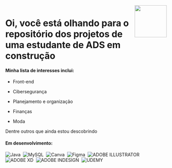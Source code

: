 <img align="right" height="100" src="https://media.giphy.com/media/v1.Y2lkPTc5MGI3NjExNmhjazU4cXJ0bTFjNncxbjVidG5xOHBrYXdqcm9kZG5vY2hkOTZweCZlcD12MV9pbnRlcm5hbF9naWZfYnlfaWQmY3Q9Zw/SwImQhtiNA7io/giphy.gif" />
<h1>Oi, você está olhando para o repositório dos projetos de uma estudante de ADS em construção</h1> 
<h4> Minha lista de interesses inclui:</h4>

- Front-end

- Cibersegurança
  
- Planejamento e organização
  
- Finanças
  
- Moda

Dentre outros que ainda estou descobrindo

<h4>Em desenvolvimento:</h4>

![Java](https://img.shields.io/badge/Java-ED8B00?style=for-the-badge&logo=java&logoColor=white)&nbsp; 
![MySQL](https://img.shields.io/badge/MySQL-00000F?style=for-the-badge&logo=mysql&logoColor=white)&nbsp; 
![Canva](https://img.shields.io/badge/Canva-%2300C4CC.svg?&style=for-the-badge&logo=Canva&logoColor=white)&nbsp; ![Figma](https://img.shields.io/badge/Figma-F24E1E?style=for-the-badge&logo=figma&logoColor=white)&nbsp; 
![ADOBE ILLUSTRATOR](https://img.shields.io/badge/Adobe%20Illustrator-FF9A00?style=for-the-badge&logo=adobe%20illustrator&logoColor=white)&nbsp; 
![ADOBE XD](https://img.shields.io/badge/Adobe%20XD-470137?style=for-the-badge&logo=Adobe%20XD&logoColor=#FF61F6)&nbsp; 
![ADOBE INDESIGN](https://img.shields.io/badge/Adobe%20InDesign-FF3366?style=for-the-badge&logo=Adobe%20InDesign&logoColor=white)&nbsp; 
![UDEMY](https://img.shields.io/badge/Udemy-EC5252?style=for-the-badge&logo=Udemy&logoColor=white)&nbsp;
